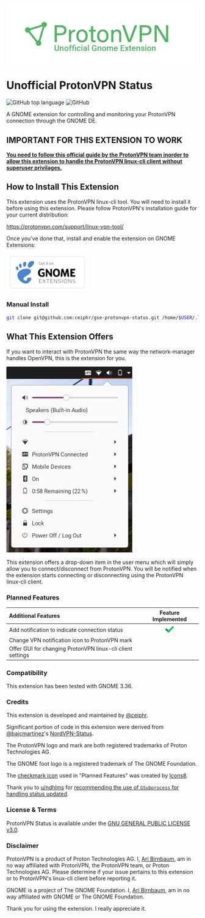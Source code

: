 <div style="text-align:center"><img src="assets/readme-banner.png" /></div>

# Unofficial ProtonVPN Status

![GitHub top language](https://img.shields.io/github/languages/top/ceiphr/gnome-protonvpn-status) ![GitHub](https://img.shields.io/github/license/ceiphr/gnome-protonvpn-status)

A GNOME extension for controlling and monitoring your ProtonVPN connection through the GNOME DE.

## **IMPORTANT FOR THIS EXTENSION TO WORK**

[**You need to follow this official guide by the ProtonVPN team inorder to allow this extension to handle the ProtonVPN linux-cli client without superuser privilages.**](https://github.com/ProtonVPN/linux-cli/blob/master/USAGE.md#disable-sudo-password-query)

## How to Install This Extension

This extension uses the ProtonVPN linux-cli tool. You will need to install it before using this extension. Please follow ProtonVPN's installation guide for your current distribution:

<https://protonvpn.com/support/linux-vpn-tool/>

Once you've done that, install and enable the extension on GNOME Extensions:

[<img src="assets/get-it-on-ego.svg?sanitize=true" alt="Get it on GNOME Extensions" height="100" align="middle">][ego]

[ego]: https://extensions.gnome.org/extension/3133/protonvpn-status/

### Manual Install

```bash
git clone git@github.com:ceiphr/gse-protonvpn-status.git /home/$USER/.local/share/gnome-shell/extensions/protonvpn-status@ceiphr.com
```

## What This Extension Offers

If you want to interact with ProtonVPN the same way the network-manager handles OpenVPN, this is the extension for you.

![screenshot preview](assets/preview.png)

This extension offers a drop-down item in the user menu which will simply allow you to connect/disconnect from ProtonVPN. You will be notified when the extension starts connecting or disconnecting using the ProtonVPN linux-cli client.

### Planned Features

|Additional Features|Feature Implemented|
|:-----|:-----:|
|Add notification to indicate connection status|<img src="assets/done.png" alt="Done" width="24px"/>|
|Change VPN notification icon to ProtonVPN mark||
|Offer GUI for changing ProtonVPN linux-cli client settings||

### Compatibility

This extension has been tested with GNOME 3.36.

### Credits

This extension is developed and maintained by [@ceiphr](https://github.com/ceiphr).

Significant portion of code in this extension were derived from [@bajcmartinez](https://github.com/bajcmartinez)'s [NordVPN-Status](https://github.com/bajcmartinez/nordvpn-status).

The ProtonVPN logo and mark are both registered trademarks of Proton Technologies AG.

The GNOME foot logo is a registered trademark of The GNOME Foundation.

The [checkmark icon](https://icons8.com/icons/set/checkmark) used in "Planned Features" was created by [Icons8](https://icons8.com).

Thank you to [u/ndhlms](https://www.reddit.com/user/ndhlms/) for [recommending the use of `GSubprocess` for handling status updated](https://www.reddit.com/r/gnome/comments/gqvgeu/glibspawn_command_line_sync_performance_question/frwgd5y?utm_source=share&utm_medium=web2x).

### License & Terms

ProtonVPN Status is available under the [GNU GENERAL PUBLIC LICENSE v3.0](LICENSE).

### Disclaimer

ProtonVPN is a product of Proton Technologies AG. I, [Ari Birnbaum](https://www.ceiphr.com/), am in no way affiliated with ProtonVPN, the ProtonVPN team, or Proton Technologies AG. Please determine if your issue pertains to this extension or to ProtonVPN's linux-cli client before reporting it.

GNOME is a project of The GNOME Foundation. I, [Ari Birnbaum](https://www.ceiphr.com/), am in no way affiliated with GNOME or The GNOME Foundation.

Thank you for using the extension. I really appreciate it.
